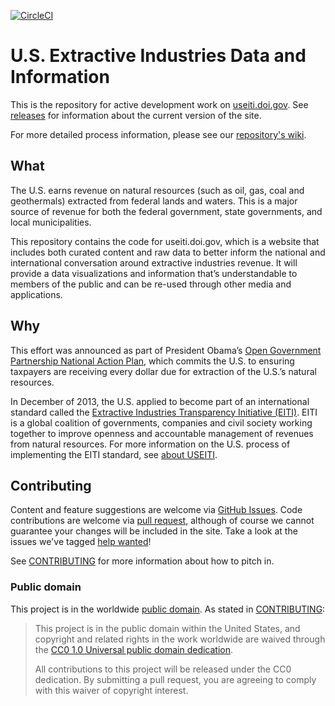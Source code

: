 [![CircleCI](https://circleci.com/gh/18F/doi-extractives-data/tree/dev.svg?style=svg)](https://circleci.com/gh/18F/doi-extractives-data/tree/dev)

# U.S. Extractive Industries Data and Information

This is the repository for active development work on [useiti.doi.gov](https://useiti.doi.gov). See [releases](https://github.com/18F/doi-extractives-data/releases) for information about the current version of the site.

For more detailed process information, please see our [repository's wiki](https://github.com/18F/doi-extractives-data/wiki).

## What

The U.S. earns revenue on natural resources (such as oil, gas, coal and geothermals) extracted from federal lands and waters. This is a major source of revenue for both the federal government, state governments, and local municipalities.

This repository contains the code for useiti.doi.gov, which is a website that includes both curated content and raw data to better inform the national and international conversation around extractive industries revenue. It will provide a data visualizations and information that’s  understandable to members of the public and can be re-used through other media and applications.

## Why

This effort was announced as part of President Obama’s [Open Government Partnership National Action Plan](http://www.whitehouse.gov/blog/2013/12/06/united-states-releases-its-second-open-government-national-action-plan), which commits the U.S. to ensuring taxpayers are receiving every dollar due for extraction of the U.S.’s natural resources.

In December of 2013, the U.S. applied to become part of an international standard called the [Extractive Industries Transparency Initiative (EITI)](http://www.eiti.org/). EITI is a global coalition of governments, companies and civil society working together to improve openness and accountable management of revenues from natural resources. For more information on the U.S. process of implementing the EITI standard, see [about USEITI](https://useiti.doi.gov/about/).

## Contributing
Content and feature suggestions are welcome via [GitHub Issues](https://github.com/18F/doi-extractives-data/issues). Code contributions are welcome via [pull request](https://help.github.com/articles/using-pull-requests/), although of course we cannot guarantee your changes will be included in the site. Take a look at the issues we've tagged [help wanted](https://github.com/18F/doi-extractives-data/issues?q=is%3Aopen+is%3Aissue+label%3A%22help+wanted%22)!

See [CONTRIBUTING](CONTRIBUTING.md) for more information about how to pitch in.

### Public domain

This project is in the worldwide [public domain](LICENSE.md). As stated in [CONTRIBUTING](CONTRIBUTING.md):

> This project is in the public domain within the United States, and copyright and related rights in the work worldwide are waived through the [CC0 1.0 Universal public domain dedication](https://creativecommons.org/publicdomain/zero/1.0/).
>
> All contributions to this project will be released under the CC0 dedication. By submitting a pull request, you are agreeing to comply with this waiver of copyright interest.

[Ruby]: https://www.ruby-lang.org/en/
[Jekyll]: http://jekyllrb.com/
[Node]: https://nodejs.org/en/
